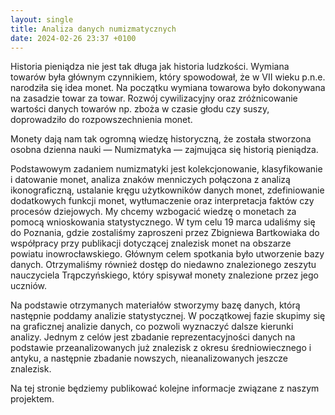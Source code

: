 ```yaml
---
layout: single
title: Analiza danych numizmatycznych
date: 2024-02-26 23:37 +0100
---
```

Historia pieniądza nie jest tak długa jak historia ludzkości. Wymiana towarów była głównym czynnikiem, który spowodował, że w VII wieku p.n.e. narodziła się idea monet. Na początku wymiana towarowa było dokonywana na zasadzie towar za towar. Rozwój cywilizacyjny oraz zróżnicowanie wartości danych towarów np. zboża w czasie głodu czy suszy, doprowadziło do rozpowszechnienia monet.

Monety dają nam tak ogromną wiedzę historyczną, że została stworzona osobna dzienna nauki — Numizmatyka — zajmująca się historią pieniądza.

Podstawowym zadaniem numizmatyki jest kolekcjonowanie, klasyfikowanie i datowanie monet, analiza znaków menniczych połączona z analizą ikonograficzną, ustalanie kręgu użytkowników danych monet, zdefiniowanie dodatkowych funkcji monet, wytłumaczenie oraz interpretacja faktów czy procesów dziejowych. My chcemy wzbogacić wiedzę o monetach za pomocą wnioskowania statystycznego. W tym celu 19 marca udaliśmy się do Poznania, gdzie zostaliśmy zaproszeni przez Zbigniewa Bartkowiaka do współpracy przy publikacji dotyczącej znalezisk monet na obszarze powiatu inowrocławskiego. Głównym celem spotkania było utworzenie bazy danych. Otrzymaliśmy również dostęp do niedawno znalezionego zeszytu nauczyciela Trąpczyńskiego, który spisywał monety znalezione przez jego uczniów. 

Na podstawie otrzymanych materiałów stworzymy bazę danych, którą następnie poddamy analizie statystycznej. W początkowej fazie skupimy się na graficznej analizie danych, co pozwoli wyznaczyć dalsze kierunki analizy. Jednym z celów jest zbadanie reprezentacyjności danych na podstawie przeanalizowanych już znalezisk z okresu średniowiecznego i antyku, a następnie zbadanie nowszych, nieanalizowanych jeszcze znalezisk.

Na tej stronie będziemy publikować kolejne informacje związane z naszym projektem.
